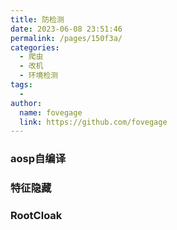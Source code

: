 ```yaml
---
title: 防检测
date: 2023-06-08 23:51:46
permalink: /pages/150f3a/
categories:
  - 爬虫
  - 改机
  - 环境检测
tags:
  - 
author: 
  name: fovegage
  link: https://github.com/fovegage
---
```

### aosp自编译
### 特征隐藏
### RootCloak